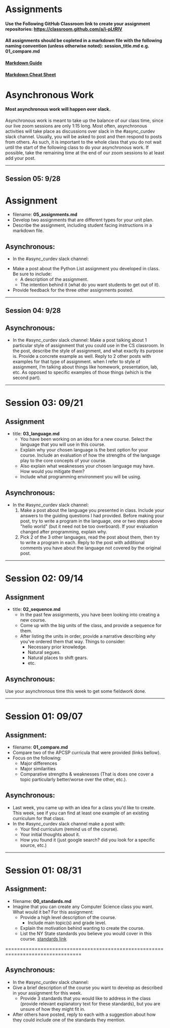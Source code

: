 # Assignments
#### Use the Following GitHub Classroom link to create your assignment repositories: https://classroom.github.com/a/i-pLtRIV
#### All assignments should be copleted in a markdown file with the following naming convention (unless otherwise noted): session_title.md e.g. 01_compare.md
#### [Markdown Guide](https://guides.github.com/features/mastering-markdown/)
#### [Markdown Cheat Sheet](https://github.com/adam-p/markdown-here/wiki/Markdown-Cheatsheet)


# Asynchronous Work
#### Most asynchronous work will happen over slack.
Asynchronous work is meant to take up the balance of our class time, since our live zoom sessions are only 1:15 long. Most often, asynchronous activities will take place as discussions over slack in the \#async_curdev slack channel. Usually, you will be asked to post and then respond to posts from others. As such, it is important to the whole class that you do not wait until the start of the following class to do your asynchronous work. If possible, take the remaining time at the end of our zoom sessions to at least add your post.

---
## Session 05: 9/28
# Assignment
  * filename: **05_assignments.md**
  * Develop two assignments that are different types for your unit plan.
  * Describe the assignment, including student facing instructions in a markdown file.

## Asynchronous:
* In the \#async_curdev slack channel:
- Make a post about the Python List assignment you developed in class. Be sure to include:
  - A description of the assignment.
  - The intention behind it (what do you want students to get out of it).
- Provide feedback for the three other assignments posted.



---
## Session 04: 9/28
## Asynchronous:
* In the \#async_curdev slack channel:
  Make a post talking about 1 particular style of assignment that you could use in the CS classroom. In the post, describe the style of assignment,  and what exactly its purpose is. Provide a concrete example as well.
  Reply to 2 other posts with examples for that type of assignment.
when I refer to style of assignment, I’m talking about things like homework, presentation, lab, etc. As opposed to specific examples of those things (which is the second part).

---
# Session 03: 09/21
## Assignment
* title: **03_language.md**
  - You have been working on an idea for a new course. Select the language that you will use in this course.
  - Explain why your chosen language is the best option for your course. Include an evaluation of how the strengths of the language play to the core concepts of your course.
  - Also explain what weaknesses your chosen language may have. How would you mitigate them?
  - Include what programming environment you will be using.

## Asynchronous:
* In the \#async_curdev slack channel:
  1. Make a post about the language you presented in class. Include your answers to the guiding questions I had provided. Before making your post, try to write a program in the language, one or two steps above "hello world" (but it need not be too overboard). If your evaluation changed after programming, explain why.
  2. Pick 2 of the 3 other languages, read the post about them, then try to write a program in each. Reply to the post with additional comments you have about the language not covered by the original post.

---
# Session 02: 09/14
## Assignment
* title: **02_sequence.md**
  - In the past few assignments, you have been looking into creating a new course.
  - Come up with the big units of the class, and provide a sequence for them.
  - After listing the units in order, provide a narrative describing _why_ you've ordered them that way. Things to consider:
    - Necessary prior knowledge.
    - Natural segues.
    - Natural places to shift gears.
    - etc.

## Asynchronous:
Use your asynchronous time this week to get some fieldwork done.

---
# Session 01: 09/07
## Assignment:
* filename: **01_compare.md**
* Compare two of the APCSP curricula that were provided (links bellow).
* Focus on the following:
  * Major differences
  * Major similarities
  * Comparative strengths & weaknesses (That is does one cover a topic particularly better/worse over the other, etc.).

## Asynchronous:
* Last week, you came up with an idea for a class you'd like to create. This week, see if you can find at least one example of an existing curriculum for that class.
* In the \#async_curdev slack channel make a post with:
  - Your find curriculum (remind us of the course).
  - Your initial thoughts about it.
  - How you found it (just google search? did you look for a specific source, etc.)


---

# Session 01: 08/31
## Assignment:
* filename: **00_standards.md**
* Imagine that you can create any Computer Science class you want. What would it be? For this assignment:
  * Provide a high level description of the course.
    * Include main topic(s) and grade level.
  * Explain the motivation behind wanting to create the course.
  * List the NY State standards you believe you would cover in this course. [standards link](https://www.nysed.gov/sites/default/files/programs/curriculum-instruction/computer-science-digital-fluency-standards-k-12.pdf)

================================================================================
## Asynchronous:
* In the \#async_curdev slack channel:
* Give a brief description of the course you want to develop as described in your assignment for this week.
  * Provide 3 standards that you would like to address in the class (provide relevant explanatory text for these standards), but you are unsure of how they might fit in.
* After others have posted, reply to each with a suggestion about how they could include one of the standards they mention.
